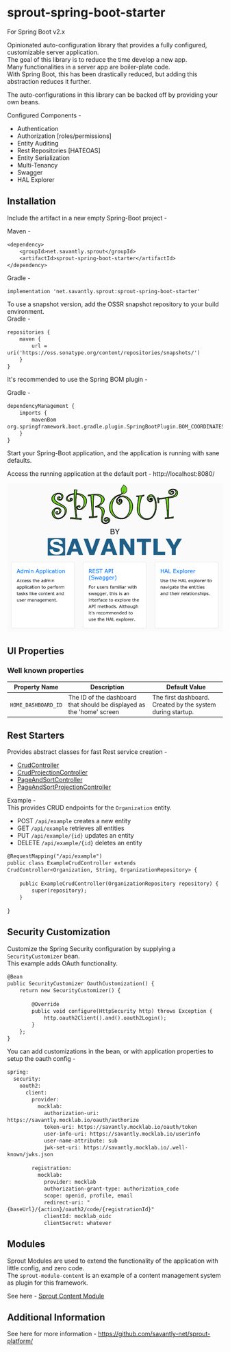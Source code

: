 # sprout-spring-boot-starter  

For Spring Boot v2.x  

Opinionated auto-configuration library that provides a fully configured, customizable server application.  
The goal of this library is to reduce the time develop a new app.  
Many functionalities in a server app are boiler-plate code.  
With Spring Boot, this has been drastically reduced, but adding this abstraction reduces it further.  

The auto-configurations in this library can be backed off by providing your own beans.  

Configured Components -  
- Authentication
- Authorization [roles/permissions]
- Entity Auditing
- Rest Repositories [HATEOAS] 
- Entity Serialization
- Multi-Tenancy
- Swagger
- HAL Explorer
  


## Installation 
Include the artifact in a new empty Spring-Boot project -  

Maven - 

	<dependency>
		<groupId>net.savantly.sprout</groupId>
		<artifactId>sprout-spring-boot-starter</artifactId>
	</dependency>

Gradle -  

    implementation 'net.savantly.sprout:sprout-spring-boot-starter'


To use a snapshot version, add the OSSR snapshot repository to your build environment.  
Gradle - 

```
repositories {
	maven {
	    url = uri('https://oss.sonatype.org/content/repositories/snapshots/')
	}
}
```

It's recommended to use the Spring BOM plugin -  

Gradle - 

```
dependencyManagement {
	imports {
		mavenBom org.springframework.boot.gradle.plugin.SpringBootPlugin.BOM_COORDINATES
	}
}
```


Start your Spring-Boot application, and the application is running with sane defaults.  

Access the running application at the default port - http://localhost:8080/ 


![LandingPage](./documentation/images/landing.png)


## UI Properties

### Well known properties

| Property Name | Description | Default Value |
| --- | --- | --- |
| `HOME_DASHBOARD_ID` | The ID of the dashboard that should be displayed as the 'home' screen | The first dashboard. Created by the system during startup. |



## Rest Starters 
Provides abstract classes for fast Rest service creation - 
- [CrudController](./src/main/java/net/savantly/sprout/rest/crud/CrudController.java)
- [CrudProjectionController](./src/main/java/net/savantly/sprout/rest/crud/CrudProjectionController.java)
- [PageAndSortController](./src/main/java/net/savantly/sprout/rest/crud/PageAndSortController.java)
- [PageAndSortProjectionController](./src/main/java/net/savantly/sprout/rest/crud/PageAndSortProjectionController.java)


Example -  
This provides CRUD endpoints for the `Organization` entity.  
- POST `/api/example` creates a new entity  
- GET `/api/example` retrieves all entities  
- PUT `/api/example/{id}` updates an entity  
- DELETE `/api/example/{id}` deletes an entity  

```
@RequestMapping("/api/example")
public class ExampleCrudController extends CrudController<Organization, String, OrganizationRepository> {

	public ExampleCrudController(OrganizationRepository repository) {
		super(repository);
	}
	
}
```

## Security Customization

Customize the Spring Security configuration by supplying a `SecurityCustomizer` bean.  
This example adds OAuth functionality. 

```
@Bean
public SecurityCustomizer OauthCustomization() {
	return new SecurityCustomizer() {
		
		@Override
		public void configure(HttpSecurity http) throws Exception {
			http.oauth2Client().and().oauth2Login();
		}
	};
}
```

You can add customizations in the bean, or with application properties to setup the oauth config -  

```
spring:
  security:
    oauth2:
      client:
        provider:
          mocklab:
            authorization-uri: https://savantly.mocklab.io/oauth/authorize
            token-uri: https://savantly.mocklab.io/oauth/token
            user-info-uri: https://savantly.mocklab.io/userinfo
            user-name-attribute: sub
            jwk-set-uri: https://savantly.mocklab.io/.well-known/jwks.json

        registration:
          mocklab:
            provider: mocklab
            authorization-grant-type: authorization_code
            scope: openid, profile, email
            redirect-uri: "{baseUrl}/{action}/oauth2/code/{registrationId}"
            clientId: mocklab_oidc
            clientSecret: whatever
```


## Modules
Sprout Modules are used to extend the functionality of the application with little config, and zero code.  
The `sprout-module-content` is an example of a content management system as plugin for this framework.  

See here - [Sprout Content Module](../../modules/content/)  


## Additional Information  

See here for more information - https://github.com/savantly-net/sprout-platform/    
